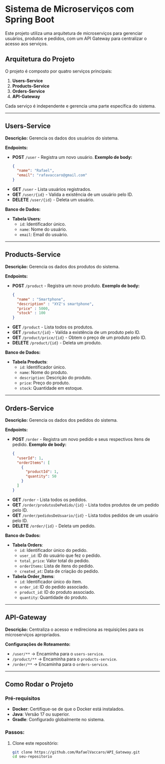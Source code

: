 # Sistema de Microserviços com Spring Boot

Este projeto utiliza uma arquitetura de microserviços para gerenciar usuários, produtos e pedidos, com um API Gateway para centralizar o acesso aos serviços.

## Arquitetura do Projeto

O projeto é composto por quatro serviços principais:

1. **Users-Service**
2. **Products-Service**
3. **Orders-Service**
4. **API-Gateway**

Cada serviço é independente e gerencia uma parte específica do sistema.

---

## **Users-Service**
**Descrição:** Gerencia os dados dos usuários do sistema.

**Endpoints:**
- **POST** `/user` - Registra um novo usuário.
  **Exemplo de body:**
  ```json
  {
    "name": "Rafael",
    "email": "rafavaccaro@gmail.com"
  }
- **GET** `/user` - Lista usuários registrados.
- **GET** `/user/{id}` - Valída a existência de um usuário pelo ID.
- **DELETE** `/user/{id}` - Deleta um usuário.

**Banco de Dados:**
- **Tabela Users**:
  - `id`: Identificador único.
  - `name`: Nome do usuário.
  - `email`: Email do usuário.

---

## **Products-Service**
**Descrição:** Gerencia os dados dos produtos do sistema.

**Endpoints:**
- **POST** `/product` - Registra um novo produto.
  **Exemplo de body:**
  ```json
  {
    "name" : "Smartphone",
    "description" : "XYZ's smartphone",
    "price" : 5000,
    "stock" : 100
  }
- **GET** `/product` - Lista todos os produtos.
- **GET** `/product/{id}` - Valída a existência de um produto pelo ID.
- **GET** `/product/price/{id}` - Obtem o preço de um produto pelo ID.
- **DELETE** `/product/{id}` - Deleta um produto.

**Banco de Dados:**
- **Tabela Products**:
  - `id`: Identificador único.
  - `name`: Nome do produto.
  - `description`: Descrição do produto.
  - `price`: Preço do produto.
  - `stock`: Quantidade em estoque.

---

## **Orders-Service**
**Descrição:** Gerencia os dados dos pedidos do sistema.

**Endpoints:**
- **POST** `/order` - Registra um novo pedido e seus respectivos itens de pedido.
  **Exemplo de body:**
  ```json
  {
    "userId": 1,
    "orderItems": [
      {
        "productId": 1,
        "quantity": 50
      }
    ]
  }
- **GET** `/order` - Lista todos os pedidos.
- **GET** `/order/produtosDePedido/{id}` - Lista todos produtos de um pedido pelo ID.
- **GET** `/order/pedidosDeUsuario/{id}` - Lista todos pedidos de um usuário pelo ID.
- **DELETE** `/order/{id}` - Deleta um pedido.

**Banco de Dados:**
- **Tabela Orders**:
  - `id`: Identificador único do pedido.
  - `user_id`: ID do usuário que fez o pedido.
  - `total_price`: Valor total do pedido.
  - `orderItems`: Lista de itens do pedido.
  - `created_at`: Data de criação do pedido.
- **Tabela Order_Items**:
  - `id`: Identificador único do item.
  - `order_id`: ID do pedido associado.
  - `product_id`: ID do produto associado.
  - `quantity`: Quantidade do produto.

---

## **API-Gateway**
**Descrição:** Centraliza o acesso e redireciona as requisições para os microserviços apropriados.

**Configurações de Roteamento:**
- `/user/**` -> Encaminha para o `users-service`.
- `/product/**` -> Encaminha para o `products-service`.
- `/order/**` -> Encaminha para o `orders-service`.

---

## Como Rodar o Projeto

### **Pré-requisitos**
- **Docker**: Certifique-se de que o Docker está instalados.
- **Java**: Versão 17 ou superior.
- **Gradle**: Configurado globalmente no sistema.

### **Passos:**
1. Clone este repositório:
   ```bash
   git clone https://github.com/RafaelVaccaro/API_Gateway.git
   cd seu-repositorio
